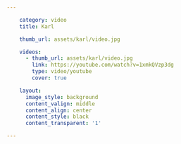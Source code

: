 ```yaml
---

    category: video
    title: Karl

    thumb_url: assets/karl/video.jpg

    videos:
      - thumb_url: assets/karl/video.jpg
        link: https://youtube.com/watch?v=1xmkQVzp3dg
        type: video/youtube
        cover: true

    layout:
      image_style: background
      content_valign: middle
      content_align: center
      content_style: black
      content_transparent: '1'

---
```


